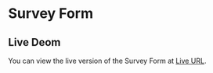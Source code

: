 # Survey Form
## Live Deom

You can view the live version of the Survey Form at [Live URL](https://alikb14.github.io/free-code-camp-projects/Responsive%20Web%20Design/Survey%20Form/).